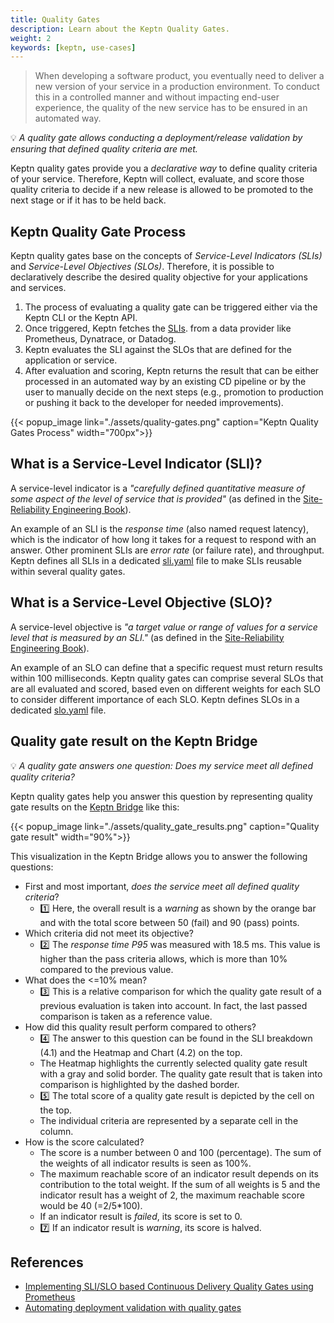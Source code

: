 ```yaml
---
title: Quality Gates
description: Learn about the Keptn Quality Gates.
weight: 2
keywords: [keptn, use-cases]
---
```


> When developing a software product, you eventually need to deliver a new version of your service in a production environment. To conduct this in a controlled manner and without impacting end-user experience, the quality of the new service has to be ensured in an automated way. 

:bulb: *A quality gate allows conducting a deployment/release validation by ensuring that defined quality criteria are met.*

Keptn quality gates provide you a *declarative way* to define quality criteria of your service. Therefore, Keptn will collect, evaluate, and score those quality criteria to decide if a new release is allowed to be promoted to the next stage or if it has to be held back.

## Keptn Quality Gate Process

Keptn quality gates base on the concepts of *Service-Level Indicators (SLIs)* and *Service-Level Objectives (SLOs)*. Therefore, it is possible to declaratively describe the desired quality objective for your applications and services.

1. The process of evaluating a quality gate can be triggered either via the Keptn CLI or the Keptn API. 
1. Once triggered, Keptn fetches the [SLIs](../../0.18.x/reference/files/sli/). 
from a data provider like Prometheus, Dynatrace, or Datadog.
1. Keptn evaluates the SLI against the SLOs that are defined for the application or service. 
1. After evaluation and scoring, Keptn returns the result that can be either processed in an automated way by an existing CD pipeline or by the user to manually decide on the next steps (e.g., promotion to production or pushing it back to the developer for needed improvements).

  {{< popup_image
  link="./assets/quality-gates.png"
  caption="Keptn Quality Gates Process"
  width="700px">}}

## What is a Service-Level Indicator (SLI)?

A service-level indicator is a *"carefully defined quantitative measure of some aspect of the level of service that is provided"* (as defined in the [Site-Reliability Engineering Book](https://landing.google.com/sre/sre-book/chapters/service-level-objectives/)). 

An example of an SLI is the *response time* (also named request latency), which is the indicator of how long it takes for a request to respond with an answer. Other prominent SLIs are *error rate* (or failure rate), and throughput. Keptn defines all SLIs in a dedicated [sli.yaml](../../0.18.x/reference/files/sli/)  file to make SLIs reusable within several quality gates.

## What is a Service-Level Objective (SLO)?

A service-level objective is *"a target value or range of values for a service level that is measured by an SLI."* (as defined in the [Site-Reliability Engineering Book](https://landing.google.com/sre/sre-book/chapters/service-level-objectives/)). 

An example of an SLO can define that a specific request must return results within 100 milliseconds. Keptn quality gates can comprise several SLOs that are all evaluated and scored, based even on different weights for each SLO to consider different importance of each SLO. Keptn defines SLOs in a dedicated [slo.yaml](../../0.18.x/reference/files/slo/) file.


## Quality gate result on the Keptn Bridge

:bulb: *A quality gate answers one question: Does my service meet all defined quality criteria?*

Keptn quality gates help you answer this question by representing
quality gate results on the [Keptn Bridge](../../0.18.x/bridge) like this:

<!--TODO: Change image and add annotations [1] ... [5] -->

{{< popup_image
  link="./assets/quality_gate_results.png"
  caption="Quality gate result"
  width="90%">}}

This visualization in the Keptn Bridge allows you to answer the following questions:

* First and most important, *does the service meet all defined quality criteria*?
  * :one: Here, the overall result is a *warning* as shown by the orange bar and with the total score between 50 (fail) and 90 (pass) points.
* Which criteria did not meet its objective?
  * :two: The *response time P95* was measured with 18.5 ms. This value is higher than the pass criteria allows, which is more than 10% compared to the previous value.
* What does the <=10% mean?
  * :three: This is a relative comparison for which the quality gate result of a previous evaluation is taken into account. In fact, the last passed comparison is taken as a reference value.
* How did this quality result perform compared to others?
  * :four: The answer to this question can be found in the SLI breakdown (4.1) and the Heatmap and Chart (4.2) on the top.
  * The Heatmap highlights the currently selected quality gate result with a gray and solid border. The quality gate result that is taken into comparison is highlighted by the dashed border.
  * :five: The total score of a quality gate result is depicted by the cell on the top.
  * The individual criteria are represented by a separate cell in the column.
* How is the score calculated?
  * The score is a number between 0 and 100 (percentage). The sum of the weights of all indicator results is seen as 100%.
  * The maximum reachable score of an indicator result depends on its contribution to the total weight. If the sum of all weights is 5 and the indicator result has a weight of 2, the maximum reachable score would be 40 (=2/5*100).
  * If an indicator result is *failed*, its score is set to 0.
  * :seven: If an indicator result is *warning*, its score is halved.

## References

- [Implementing SLI/SLO based Continuous Delivery Quality Gates using Prometheus](https://medium.com/keptn/implementing-sli-slo-based-continuous-delivery-quality-gates-using-prometheus-9e17ec18ca36?source=friends_link&sk=22e163eb22df2d4a3c8e49d5e06d3802)
- [Automating deployment validation with quality gates](https://medium.com/keptn/automating-deployment-validation-with-quality-gates-71889845e2ca)
